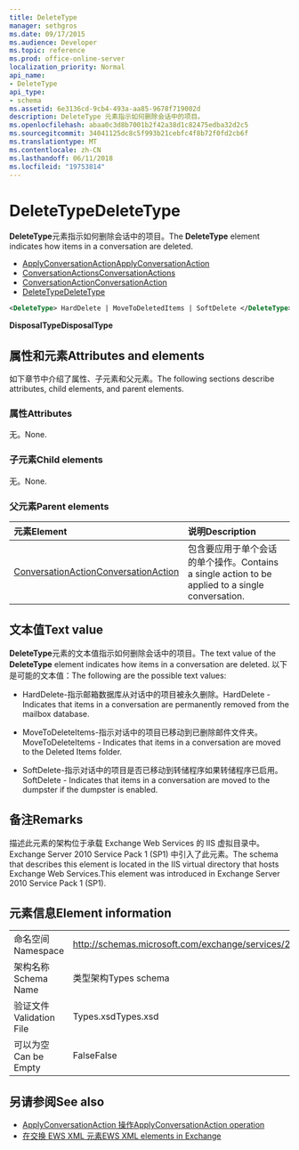 ```yaml
---
title: DeleteType
manager: sethgros
ms.date: 09/17/2015
ms.audience: Developer
ms.topic: reference
ms.prod: office-online-server
localization_priority: Normal
api_name:
- DeleteType
api_type:
- schema
ms.assetid: 6e3136cd-9cb4-493a-aa85-9678f719002d
description: DeleteType 元素指示如何删除会话中的项目。
ms.openlocfilehash: abaa0c3d8b7001b2f42a38d1c82475edba32d2c5
ms.sourcegitcommit: 34041125dc8c5f993b21cebfc4f8b72f0fd2cb6f
ms.translationtype: MT
ms.contentlocale: zh-CN
ms.lasthandoff: 06/11/2018
ms.locfileid: "19753814"
---
```

# <a name="deletetype"></a><span data-ttu-id="d11e7-103">DeleteType</span><span class="sxs-lookup"><span data-stu-id="d11e7-103">DeleteType</span></span>

<span data-ttu-id="d11e7-104">**DeleteType**元素指示如何删除会话中的项目。</span><span class="sxs-lookup"><span data-stu-id="d11e7-104">The **DeleteType** element indicates how items in a conversation are deleted.</span></span> 
  
- [<span data-ttu-id="d11e7-105">ApplyConversationAction</span><span class="sxs-lookup"><span data-stu-id="d11e7-105">ApplyConversationAction</span></span>](applyconversationaction.md)  
- [<span data-ttu-id="d11e7-106">ConversationActions</span><span class="sxs-lookup"><span data-stu-id="d11e7-106">ConversationActions</span></span>](conversationactions.md)  
- [<span data-ttu-id="d11e7-107">ConversationAction</span><span class="sxs-lookup"><span data-stu-id="d11e7-107">ConversationAction</span></span>](conversationaction.md)  
- [<span data-ttu-id="d11e7-108">DeleteType</span><span class="sxs-lookup"><span data-stu-id="d11e7-108">DeleteType</span></span>](deletetype.md)
  
```XML
<DeleteType> HardDelete | MoveToDeletedItems | SoftDelete </DeleteType>
```

 <span data-ttu-id="d11e7-109">**DisposalType**</span><span class="sxs-lookup"><span data-stu-id="d11e7-109">**DisposalType**</span></span>
## <a name="attributes-and-elements"></a><span data-ttu-id="d11e7-110">属性和元素</span><span class="sxs-lookup"><span data-stu-id="d11e7-110">Attributes and elements</span></span>

<span data-ttu-id="d11e7-111">如下章节中介绍了属性、子元素和父元素。</span><span class="sxs-lookup"><span data-stu-id="d11e7-111">The following sections describe attributes, child elements, and parent elements.</span></span>
  
### <a name="attributes"></a><span data-ttu-id="d11e7-112">属性</span><span class="sxs-lookup"><span data-stu-id="d11e7-112">Attributes</span></span>

<span data-ttu-id="d11e7-113">无。</span><span class="sxs-lookup"><span data-stu-id="d11e7-113">None.</span></span>
  
### <a name="child-elements"></a><span data-ttu-id="d11e7-114">子元素</span><span class="sxs-lookup"><span data-stu-id="d11e7-114">Child elements</span></span>

<span data-ttu-id="d11e7-115">无。</span><span class="sxs-lookup"><span data-stu-id="d11e7-115">None.</span></span>
  
### <a name="parent-elements"></a><span data-ttu-id="d11e7-116">父元素</span><span class="sxs-lookup"><span data-stu-id="d11e7-116">Parent elements</span></span>

|<span data-ttu-id="d11e7-117">**元素**</span><span class="sxs-lookup"><span data-stu-id="d11e7-117">**Element**</span></span>|<span data-ttu-id="d11e7-118">**说明**</span><span class="sxs-lookup"><span data-stu-id="d11e7-118">**Description**</span></span>|
|:-----|:-----|
|[<span data-ttu-id="d11e7-119">ConversationAction</span><span class="sxs-lookup"><span data-stu-id="d11e7-119">ConversationAction</span></span>](conversationaction.md) <br/> |<span data-ttu-id="d11e7-120">包含要应用于单个会话的单个操作。</span><span class="sxs-lookup"><span data-stu-id="d11e7-120">Contains a single action to be applied to a single conversation.</span></span>  <br/> |
   
## <a name="text-value"></a><span data-ttu-id="d11e7-121">文本值</span><span class="sxs-lookup"><span data-stu-id="d11e7-121">Text value</span></span>

<span data-ttu-id="d11e7-122">**DeleteType**元素的文本值指示如何删除会话中的项目。</span><span class="sxs-lookup"><span data-stu-id="d11e7-122">The text value of the **DeleteType** element indicates how items in a conversation are deleted.</span></span> <span data-ttu-id="d11e7-123">以下是可能的文本值：</span><span class="sxs-lookup"><span data-stu-id="d11e7-123">The following are the possible text values:</span></span> 
  
- <span data-ttu-id="d11e7-124">HardDelete-指示邮箱数据库从对话中的项目被永久删除。</span><span class="sxs-lookup"><span data-stu-id="d11e7-124">HardDelete - Indicates that items in a conversation are permanently removed from the mailbox database.</span></span>
    
- <span data-ttu-id="d11e7-125">MoveToDeleteItems-指示对话中的项目已移动到已删除邮件文件夹。</span><span class="sxs-lookup"><span data-stu-id="d11e7-125">MoveToDeleteItems - Indicates that items in a conversation are moved to the Deleted Items folder.</span></span>
    
- <span data-ttu-id="d11e7-126">SoftDelete-指示对话中的项目是否已移动到转储程序如果转储程序已启用。</span><span class="sxs-lookup"><span data-stu-id="d11e7-126">SoftDelete - Indicates that items in a conversation are moved to the dumpster if the dumpster is enabled.</span></span>
    
## <a name="remarks"></a><span data-ttu-id="d11e7-127">备注</span><span class="sxs-lookup"><span data-stu-id="d11e7-127">Remarks</span></span>

<span data-ttu-id="d11e7-128">描述此元素的架构位于承载 Exchange Web Services 的 IIS 虚拟目录中。Exchange Server 2010 Service Pack 1 (SP1) 中引入了此元素。</span><span class="sxs-lookup"><span data-stu-id="d11e7-128">The schema that describes this element is located in the IIS virtual directory that hosts Exchange Web Services.This element was introduced in Exchange Server 2010 Service Pack 1 (SP1).</span></span>
  
## <a name="element-information"></a><span data-ttu-id="d11e7-129">元素信息</span><span class="sxs-lookup"><span data-stu-id="d11e7-129">Element information</span></span>

|||
|:-----|:-----|
|<span data-ttu-id="d11e7-130">命名空间</span><span class="sxs-lookup"><span data-stu-id="d11e7-130">Namespace</span></span>  <br/> |http://schemas.microsoft.com/exchange/services/2006/types  <br/> |
|<span data-ttu-id="d11e7-131">架构名称</span><span class="sxs-lookup"><span data-stu-id="d11e7-131">Schema Name</span></span>  <br/> |<span data-ttu-id="d11e7-132">类型架构</span><span class="sxs-lookup"><span data-stu-id="d11e7-132">Types schema</span></span>  <br/> |
|<span data-ttu-id="d11e7-133">验证文件</span><span class="sxs-lookup"><span data-stu-id="d11e7-133">Validation File</span></span>  <br/> |<span data-ttu-id="d11e7-134">Types.xsd</span><span class="sxs-lookup"><span data-stu-id="d11e7-134">Types.xsd</span></span>  <br/> |
|<span data-ttu-id="d11e7-135">可以为空</span><span class="sxs-lookup"><span data-stu-id="d11e7-135">Can be Empty</span></span>  <br/> |<span data-ttu-id="d11e7-136">False</span><span class="sxs-lookup"><span data-stu-id="d11e7-136">False</span></span>  <br/> |
   
## <a name="see-also"></a><span data-ttu-id="d11e7-137">另请参阅</span><span class="sxs-lookup"><span data-stu-id="d11e7-137">See also</span></span>

- [<span data-ttu-id="d11e7-138">ApplyConversationAction 操作</span><span class="sxs-lookup"><span data-stu-id="d11e7-138">ApplyConversationAction operation</span></span>](applyconversationaction-operation.md)
- [<span data-ttu-id="d11e7-139">在交换 EWS XML 元素</span><span class="sxs-lookup"><span data-stu-id="d11e7-139">EWS XML elements in Exchange</span></span>](ews-xml-elements-in-exchange.md)

